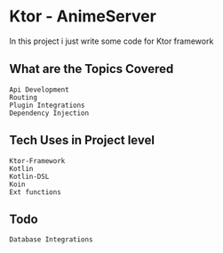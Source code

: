 # Ktor - AnimeServer
   In this project i just write some code for Ktor framework
   
## What are the Topics Covered
    Api Development
    Routing
    Plugin Integrations
    Dependency Injection

## Tech Uses in Project level
    Ktor-Framework
    Kotlin
    Kotlin-DSL
    Koin
    Ext functions
    

## Todo
    Database Integrations
